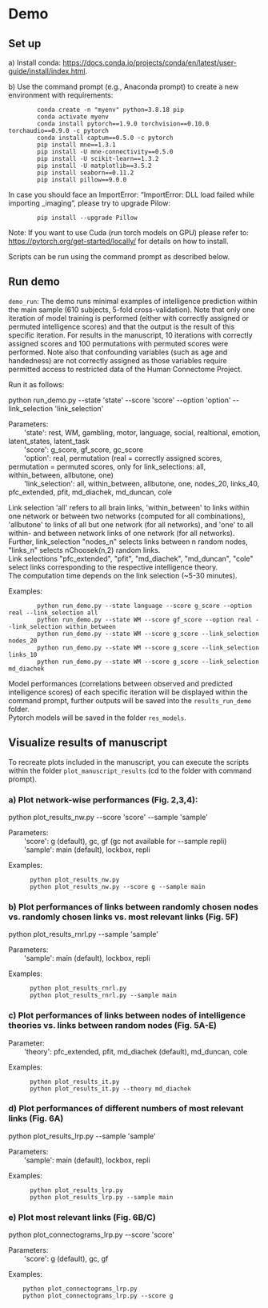# Demo

## Set up

a)	Install conda: https://docs.conda.io/projects/conda/en/latest/user-guide/install/index.html.
  
b)	Use the command prompt (e.g., Anaconda prompt) to create a new environment with requirements:
  	
          	conda create -n "myenv" python=3.8.18 pip
          	conda activate myenv
          	conda install pytorch==1.9.0 torchvision==0.10.0 torchaudio==0.9.0 -c pytorch
          	conda install captum==0.5.0 -c pytorch
          	pip install mne==1.3.1
          	pip install -U mne-connectivity==0.5.0
          	pip install -U scikit-learn==1.3.2
          	pip install -U matplotlib==3.5.2
          	pip install seaborn==0.11.2
          	pip install pillow==9.0.0

  In case you should face an ImportError: “ImportError: DLL load failed while importing _imaging”, please try to upgrade Pilow:

            pip install --upgrade Pillow

Note: If you want to use Cuda (run torch models on GPU) please refer to: https://pytorch.org/get-started/locally/ for details on how to install.

Scripts can be run using the command prompt as described below.

## Run demo

`demo_run`: The demo runs minimal examples of intelligence prediction within the main sample (610 subjects, 5-fold cross-validation). Note that only one iteration of model training is performed (either with correctly assigned or permuted intelligence scores) and that the output is the result of this specific iteration. For results in the manuscript, 10 iterations with correctly assigned scores and 100 permutations with permuted scores were performed. Note also that confounding variables (such as age and handedness) are not correctly assigned as those variables require permitted access to restricted data of the Human Connectome Project.

Run it as follows:

python run_demo.py --state 'state' --score 'score' --option 'option' --link_selection 'link_selection'

Parameters:\
  &nbsp;&nbsp;&nbsp;&nbsp;&nbsp;&nbsp;&nbsp;&nbsp;'state': rest, WM, gambling, motor, language, social, realtional, emotion, latent_states, latent_task\
  &nbsp;&nbsp;&nbsp;&nbsp;&nbsp;&nbsp;&nbsp;&nbsp;'score': g_score, gf_score, gc_score\
  &nbsp;&nbsp;&nbsp;&nbsp;&nbsp;&nbsp;&nbsp;&nbsp;'option': real, permutation (real = correctly assigned scores, permutation = permuted scores, only for link_selections: all, within_between, allbutone, one)\
  &nbsp;&nbsp;&nbsp;&nbsp;&nbsp;&nbsp;&nbsp;&nbsp;'link_selection': all, within_between, allbutone, one, nodes_20, links_40, pfc_extended, pfit, md_diachek, md_duncan,  cole 


Link selection 'all' refers to all brain links, 'within_between' to links within one network or between two networks (computed for all combinations), 'allbutone' to links of all but one network (for all networks), and 'one' to all within- and between network links of one network (for all networks). 
Further, link_selection "nodes_n" selects links between n random nodes, "links_n" selects nChoosek(n,2) random links.\
Link selections "pfc_extended", "pfit", "md_diachek", "md_duncan", "cole" select links corresponding to the respective intelligence theory.\
The computation time depends on the link selection (~5-30 minutes).

Examples:
      
            python run_demo.py --state language --score g_score --option real --link_selection all
            python run_demo.py --state WM --score gf_score --option real --link_selection within_between
            python run_demo.py --state WM --score g_score --link_selection nodes_20
            python run_demo.py --state WM --score g_score --link_selection links_10
            python run_demo.py --state WM --score g_score --link_selection md_diachek

Model performances (correlations between observed and predicted intelligence scores) of each specific iteration will be displayed within the command prompt, further outputs will be saved into the `results_run_demo` folder.\
Pytorch models will be saved in the folder `res_models`.

## Visualize results of manuscript

To recreate plots included in the manuscript, you can execute the scripts within the folder `plot_manuscript_results` (cd to the folder with command prompt).

### a) Plot network-wise performances (Fig. 2,3,4):

python plot_results_nw.py --score 'score' --sample 'sample'


Parameters:\
&nbsp;&nbsp;&nbsp;&nbsp;&nbsp;&nbsp;&nbsp;&nbsp;'score': g (default), gc, gf (gc not available for --sample repli)\
&nbsp;&nbsp;&nbsp;&nbsp;&nbsp;&nbsp;&nbsp;&nbsp;'sample': main (default), lockbox, repli

Examples:

          python plot_results_nw.py
          python plot_results_nw.py --score g --sample main

### b) Plot performances of links between randomly chosen nodes vs. randomly chosen links vs. most relevant links (Fig. 5F)

python plot_results_rnrl.py --sample 'sample'

Parameters:\
&nbsp;&nbsp;&nbsp;&nbsp;&nbsp;&nbsp;&nbsp;&nbsp;'sample': main (default), lockbox, repli 

Examples:

          python plot_results_rnrl.py
          python plot_results_rnrl.py --sample main

### c) Plot performances of links between nodes of intelligence theories vs. links between random nodes (Fig. 5A-E)

Parameter:\
&nbsp;&nbsp;&nbsp;&nbsp;&nbsp;&nbsp;&nbsp;&nbsp;'theory': pfc_extended, pfit, md_diachek (default), md_duncan, cole

Examples:
          
          python plot_results_it.py
          python plot_results_it.py --theory md_diachek 

### d) Plot performances of different numbers of most relevant links (Fig. 6A)

python plot_results_lrp.py --sample 'sample'

Parameters:\
&nbsp;&nbsp;&nbsp;&nbsp;&nbsp;&nbsp;&nbsp;&nbsp;'sample': main (default), lockbox, repli

Examples:

          python plot_results_lrp.py
          python plot_results_lrp.py --sample main


### e) Plot most relevant links (Fig. 6B/C)

python plot_connectograms_lrp.py --score 'score'

Parameters:\
&nbsp;&nbsp;&nbsp;&nbsp;&nbsp;&nbsp;&nbsp;&nbsp;'score': g (default), gc, gf

Examples:

        python plot_connectograms_lrp.py
        python plot_connectograms_lrp.py --score g


